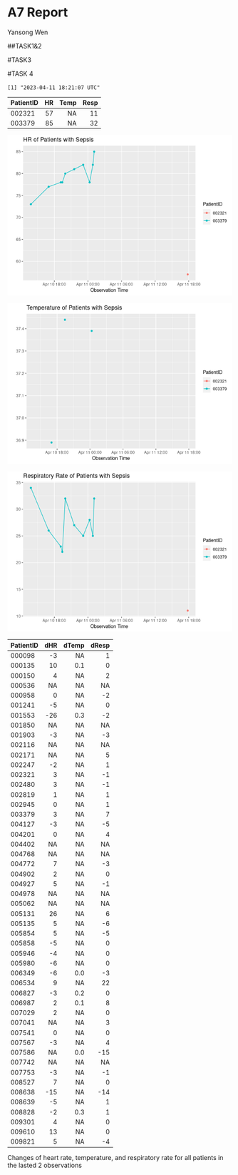 A7 Report
================
Yansong Wen

\##TASK1&2

\#TASK3

\#TASK 4

    [1] "2023-04-11 18:21:07 UTC"

| PatientID |  HR | Temp | Resp |
|:----------|----:|-----:|-----:|
| 002321    |  57 |   NA |   11 |
| 003379    |  85 |   NA |   32 |

![](README_files/figure-commonmark/unnamed-chunk-4-1.png)

![](README_files/figure-commonmark/unnamed-chunk-4-2.png)

![](README_files/figure-commonmark/unnamed-chunk-4-3.png)

| PatientID | dHR | dTemp | dResp |
|:----------|----:|------:|------:|
| 000098    |  -3 |    NA |     1 |
| 000135    |  10 |   0.1 |     0 |
| 000150    |   4 |    NA |     2 |
| 000536    |  NA |    NA |    NA |
| 000958    |   0 |    NA |    -2 |
| 001241    |  -5 |    NA |     0 |
| 001553    | -26 |   0.3 |    -2 |
| 001850    |  NA |    NA |    NA |
| 001903    |  -3 |    NA |    -3 |
| 002116    |  NA |    NA |    NA |
| 002171    |  NA |    NA |     5 |
| 002247    |  -2 |    NA |     1 |
| 002321    |   3 |    NA |    -1 |
| 002480    |   3 |    NA |    -1 |
| 002819    |   1 |    NA |     1 |
| 002945    |   0 |    NA |     1 |
| 003379    |   3 |    NA |     7 |
| 004127    |  -3 |    NA |    -5 |
| 004201    |   0 |    NA |     4 |
| 004402    |  NA |    NA |    NA |
| 004768    |  NA |    NA |    NA |
| 004772    |   7 |    NA |    -3 |
| 004902    |   2 |    NA |     0 |
| 004927    |   5 |    NA |    -1 |
| 004978    |  NA |    NA |    NA |
| 005062    |  NA |    NA |    NA |
| 005131    |  26 |    NA |     6 |
| 005135    |   5 |    NA |    -6 |
| 005854    |   5 |    NA |    -5 |
| 005858    |  -5 |    NA |     0 |
| 005946    |  -4 |    NA |     0 |
| 005980    |  -6 |    NA |     0 |
| 006349    |  -6 |   0.0 |    -3 |
| 006534    |   9 |    NA |    22 |
| 006827    |  -3 |   0.2 |     0 |
| 006987    |   2 |   0.1 |     8 |
| 007029    |   2 |    NA |     0 |
| 007041    |  NA |    NA |     3 |
| 007541    |   0 |    NA |     0 |
| 007567    |  -3 |    NA |     4 |
| 007586    |  NA |   0.0 |   -15 |
| 007742    |  NA |    NA |    NA |
| 007753    |  -3 |    NA |    -1 |
| 008527    |   7 |    NA |     0 |
| 008638    | -15 |    NA |   -14 |
| 008639    |  -5 |    NA |     1 |
| 008828    |  -2 |   0.3 |     1 |
| 009301    |   4 |    NA |     0 |
| 009610    |  13 |    NA |     0 |
| 009821    |   5 |    NA |    -4 |

Changes of heart rate, temperature, and respiratory rate for all
patients in the lasted 2 observations
